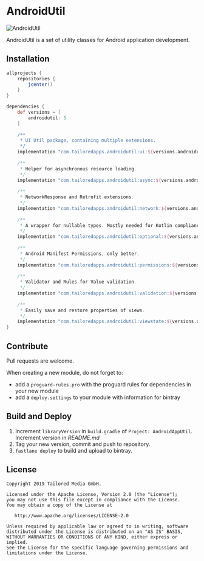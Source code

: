 # AndroidUtil

![AndroidUtil](https://img.shields.io/badge/TailoredApps-AndroidUtil-blue.svg)

AndroidUtil is a set of utility classes for Android application development.

## Installation

```groovy
allprojects {
    repositories {
        jcenter()
    }
}

dependencies {
    def versions = [
        androidutil: 5
    ]
    
    /**
     * UI Util package, containing multiple extensions. 
     */
    implementation "com.tailoredapps.androidutil:ui:${versions.androidutil}"
    
    /**
     * Helper for asynchronous resource loading.
     */
    implementation "com.tailoredapps.androidutil:async:${versions.androidutil}"
    
    /**
     * NetworkResponse and Retrofit extensions.
     */    
    implementation "com.tailoredapps.androidutil:network:${versions.androidutil}"
    
    /**
     * A wrapper for nullable types. Mostly needed for Kotlin compliance with Java APIs such as RxJava.
     */    
    implementation "com.tailoredapps.androidutil:optional:${versions.androidutil}"
    
    /**
     * Android Manifest Permissions, only better.
     */    
    implementation "com.tailoredapps.androidutil:permissions:${versions.androidutil}"
    
    /**
     * Validator and Rules for Value validation.
     */    
    implementation "com.tailoredapps.androidutil:validation:${versions.androidutil}"
    
    /**
     * Easily save and restore properties of views. 
     */    
    implementation "com.tailoredapps.androidutil:viewstate:${versions.androidutil}"
}
```

## Contribute

Pull requests are welcome. 

When creating a new module, do not forget to:
* add a `proguard-rules.pro` with the proguard rules for dependencies in your new module 
* add a `deploy.settings` to your module with information for bintray

## Build and Deploy

1. Increment `libraryVersion` in `build.gradle` of `Project: AndroidAppUtil`. Increment version in *README.md*
2. Tag your new version, commit and push to repository.
3. `fastlane deploy` to build and upload to bintray.

## License

```
Copyright 2019 Tailored Media GmbH.

Licensed under the Apache License, Version 2.0 (the "License");
you may not use this file except in compliance with the License.
You may obtain a copy of the License at

   http://www.apache.org/licenses/LICENSE-2.0

Unless required by applicable law or agreed to in writing, software
distributed under the License is distributed on an "AS IS" BASIS,
WITHOUT WARRANTIES OR CONDITIONS OF ANY KIND, either express or implied.
See the License for the specific language governing permissions and
limitations under the License.
```
